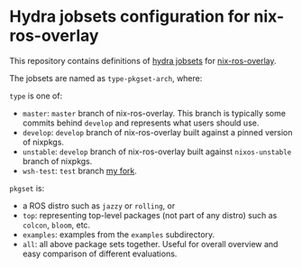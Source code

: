 # Hydra jobsets configuration for nix-ros-overlay

This repository contains definitions of [hydra jobsets][] for
[nix-ros-overlay][].

The jobsets are named as `type-pkgset-arch`, where:

`type` is one of:

- `master`: `master` branch of nix-ros-overlay. This branch is
  typically some commits behind `develop` and represents what users
  should use.
- `develop`: `develop` branch of nix-ros-overlay built against a
  pinned version of nixpkgs.
- `unstable`: `develop` branch of nix-ros-overlay built against
  `nixos-unstable` branch of nixpkgs.
- `wsh-test`: `test` branch [my fork](https://github.com/wentasah/nix-ros-overlay).

`pkgset` is:

- a ROS distro such as `jazzy` or `rolling`, or
- `top`: representing top-level packages (not part of any distro) such
  as `colcon`, `bloom`, etc.
- `examples`: examples from the `examples` subdirectory.
- `all`: all above package sets together. Useful for overall overview
  and easy comparison of different evaluations.

[hydra jobsets]: https://hydra.iid.ciirc.cvut.cz/project/nix-ros-overlay
[nix-ros-overlay]: https://github.com/lopsided98/nix-ros-overlay
